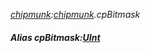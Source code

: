 _[chipmunk](../../modules/chipmunk/chipmunk-module.md):[chipmunk](../../modules/chipmunk/chipmunk-module.md).cpBitmask_
##### Alias cpBitmask:[UInt](../../modules/wonkey/wonkey-types-uint.md)
